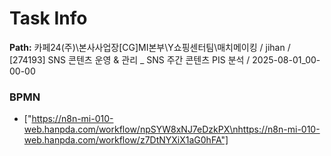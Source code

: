 # Task Info

**Path:** 카페24(주)\본사사업장\[CG]MI본부\Y쇼핑센터팀\매치메이킹 / jihan / [274193] SNS 콘텐츠 운영 & 관리 _ SNS 주간 콘텐츠 PIS 분석 / 2025-08-01_00-00-00

### BPMN
- ["https://n8n-mi-010-web.hanpda.com/workflow/npSYW8xNJ7eDzkPX\nhttps://n8n-mi-010-web.hanpda.com/workflow/z7DtNYXiX1aG0hFA"]

